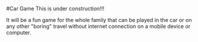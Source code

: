 #Car Game
This is under construction!!!

It will be a fun game for the whole family that can be played in the car or on any other "boring" travel without internet connection on a mobile device or computer.